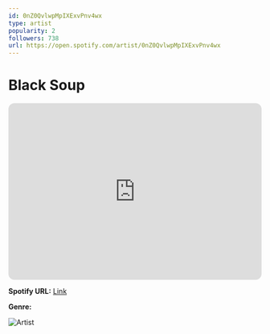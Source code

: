 ```yaml
---
id: 0nZ0QvlwpMpIXExvPnv4wx
type: artist
popularity: 2
followers: 738
url: https://open.spotify.com/artist/0nZ0QvlwpMpIXExvPnv4wx
---
```

# Black Soup

<iframe style="border-radius:12px" src="https://open.spotify.com/embed/artist/0nZ0QvlwpMpIXExvPnv4wx" width="100%" height="352" frameBorder="0" allowfullscreen="" allow="autoplay; clipboard-write; encrypted-media; fullscreen; picture-in-picture" loading="lazy"></iframe>

**Spotify URL:** [Link](https://open.spotify.com/artist/0nZ0QvlwpMpIXExvPnv4wx)

**Genre:** 

![Artist](https://i.scdn.co/image/ab6761610000e5eba213e238e2d9a07e1b3c5abd)
